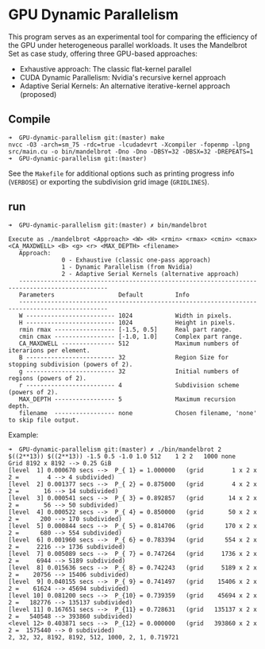 # GPU Dynamic Parallelism
This program serves as an experimental tool for comparing the efficiency of the GPU under heterogeneous parallel workloads. It uses the 
Mandelbrot Set as case study, offering three GPU-based approaches:
- Exhaustive approach:      The classic flat-kernel parallel 
- CUDA Dynamic Parallelism: Nvidia's recursive kernel approach
- Adaptive Serial Kernels:  An alternative iterative-kernel approach (proposed) 

## Compile
```
➜  GPU-dynamic-parallelism git:(master) make
nvcc -O3 -arch=sm_75 -rdc=true -lcudadevrt -Xcompiler -fopenmp -lpng src/main.cu -o bin/mandelbrot -Dno -Dno -DBSY=32 -DBSX=32 -DREPEATS=1
➜  GPU-dynamic-parallelism git:(master) 
```
See the `Makefile` for additional options such as printing progress info (`VERBOSE`) or exporting the subdivision grid image (`GRIDLINES`).

## run
```
➜  GPU-dynamic-parallelism git:(master) ✗ bin/mandelbrot

Execute as ./mandelbrot <Approach> <W> <H> <rmin> <rmax> <cmin> <cmax> <CA_MAXDWELL> <B> <g> <r> <MAX_DEPTH> <filename>
   Approach:
               0 - Exhaustive (classic one-pass approach)
               1 - Dynamic Parallelism (from Nvidia)
               2 - Adaptive Serial Kernels (alternative approach)
   -----------------------------------------------------------------------------------------------
   Parameters                  Default         Info
   -----------------------------------------------------------------------------------------------
   W ------------------------- 1024            Width in pixels.
   H ------------------------- 1024            Height in pixels.
   rmin rmax ----------------- [-1.5, 0.5]     Real part range.
   cmin cmax ----------------- [-1.0, 1.0]     Complex part range.
   CA_MAXDWELL --------------- 512             Maximum numbers of iterarions per element.
   B ------------------------- 32              Region Size for stopping subdivision (powers of 2).
   g ------------------------- 32              Initial numbers of regions (powers of 2).
   r ------------------------- 4               Subdivision scheme (powers of 2).
   MAX_DEPTH ----------------- 5               Maximum recursion depth.
   filename  ----------------- none            Chosen filename, 'none' to skip file output.
```
Example:
```
➜  GPU-dynamic-parallelism git:(master) ✗ ./bin/mandelbrot 2 $((2**13)) $((2**13)) -1.5 0.5 -1.0 1.0 512    1 2 2   1000 none
Grid 8192 x 8192 --> 0.25 GiB
[level  1] 0.000670 secs -->  P_{ 1} = 1.000000   (grid        1 x 2 x 2 =        4 --> 4 subdivided)
[level  2] 0.001377 secs -->  P_{ 2} = 0.875000   (grid        4 x 2 x 2 =       16 --> 14 subdivided)
[level  3] 0.000541 secs -->  P_{ 3} = 0.892857   (grid       14 x 2 x 2 =       56 --> 50 subdivided)
[level  4] 0.000522 secs -->  P_{ 4} = 0.850000   (grid       50 x 2 x 2 =      200 --> 170 subdivided)
[level  5] 0.000844 secs -->  P_{ 5} = 0.814706   (grid      170 x 2 x 2 =      680 --> 554 subdivided)
[level  6] 0.001960 secs -->  P_{ 6} = 0.783394   (grid      554 x 2 x 2 =     2216 --> 1736 subdivided)
[level  7] 0.005089 secs -->  P_{ 7} = 0.747264   (grid     1736 x 2 x 2 =     6944 --> 5189 subdivided)
[level  8] 0.015636 secs -->  P_{ 8} = 0.742243   (grid     5189 x 2 x 2 =    20756 --> 15406 subdivided)
[level  9] 0.040155 secs -->  P_{ 9} = 0.741497   (grid    15406 x 2 x 2 =    61624 --> 45694 subdivided)
[level 10] 0.081200 secs -->  P_{10} = 0.739359   (grid    45694 x 2 x 2 =   182776 --> 135137 subdivided)
[level 11] 0.167651 secs -->  P_{11} = 0.728631   (grid   135137 x 2 x 2 =   540548 --> 393860 subdivided)
<level 12> 0.403871 secs -->  P_{12} = 0.000000   (grid   393860 x 2 x 2 =  1575440 --> 0 subdivided)
2, 32, 32, 8192, 8192, 512, 1000, 2, 1, 0.719721
```
